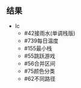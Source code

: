 ## 结果
- lc
  - #42接雨水(单调栈版)
  - #739每日温度
  - #155最小栈
  - #55跳跃游戏
  - #56合并区间
  - #75颜色分类
  - #62不同路径